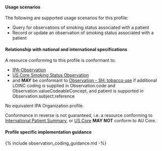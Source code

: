 #### Usage scenarios

The following are supported usage scenarios for this profile:

- Query for observations of smoking status associated with a patient
- Record or update an observation of smoking status associated with a patient


#### Relationship with national and international specifications

A resource conforming to this profile is conformant to:
- [IPA-Observation](https://build.fhir.org/ig/HL7/fhir-ipa/StructureDefinition-ipa-observation.html)
- [US Core Smoking Status Observation](http://hl7.org/fhir/us/core/StructureDefinition/us-core-smokingstatus)
- and **MAY** be conformant to [Observation - SH: tobacco use](http://hl7.org/fhir/uv/ips/StructureDefinition/Observation-tobaccouse-uv-ips) if additional LOINC coding is supplied in Observation.code and Observation.valueCodeableConcept, and patient is supported in Observation.subject.reference

No equivalent IPA Organization profile.

Conformance in reverse is not guaranteed, i.e. a resource conforming to [International Patient Summary](http://build.fhir.org/ig/HL7/fhir-ips), or [US Core](http://hl7.org/fhir/us/core) **MAY NOT** conform to AU Core.


#### Profile specific implementation guidance
{% include observation_coding_guidance.md -%}




